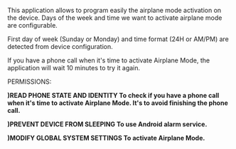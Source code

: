 This application allows to program easily the airplane mode activation on the device. Days of the week and time we want to activate airplane mode are configurable.

First day of week (Sunday or Monday) and time format (24H or AM/PM) are detected from device configuration.

If you have a phone call when it's time to activate Airplane Mode, the application will wait 10 minutes to try it again.


PERMISSIONS:

**)READ PHONE STATE AND IDENTITY
To check if you have a phone call when it's time to activate Airplane Mode. It's to avoid finishing the phone call.**

**)PREVENT DEVICE FROM SLEEPING
To use Android alarm service.**

**)MODIFY GLOBAL SYSTEM SETTINGS
To activate Airplane Mode.**


